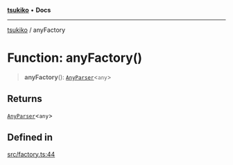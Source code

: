 [**tsukiko**](../README.md) • **Docs**

***

[tsukiko](../README.md) / anyFactory

# Function: anyFactory()

> **anyFactory**(): [`AnyParser`](../classes/AnyParser.md)\<`any`\>

## Returns

[`AnyParser`](../classes/AnyParser.md)\<`any`\>

## Defined in

[src/factory.ts:44](https://github.com/BIYUEHU/tsukiko/blob/aa7a414bb89555b3910dd9d229f505891bded4ee/src/factory.ts#L44)
